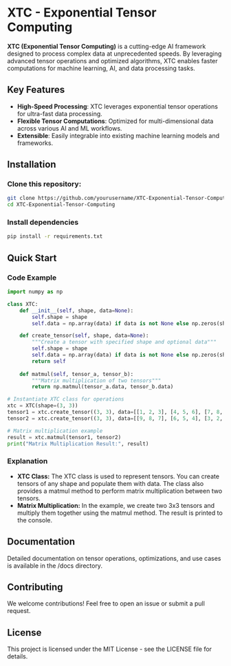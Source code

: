 # XTC - Exponential Tensor Computing

**XTC (Exponential Tensor Computing)** is a cutting-edge AI framework designed to process complex data at unprecedented speeds. By leveraging advanced tensor operations and optimized algorithms, XTC enables faster computations for machine learning, AI, and data processing tasks.

## Key Features
- **High-Speed Processing**: XTC leverages exponential tensor operations for ultra-fast data processing.
- **Flexible Tensor Computations**: Optimized for multi-dimensional data across various AI and ML workflows.
- **Extensible**: Easily integrable into existing machine learning models and frameworks.

## Installation

### Clone this repository:

```bash
git clone https://github.com/yourusername/XTC-Exponential-Tensor-Computing.git
cd XTC-Exponential-Tensor-Computing
```

### Install dependencies

```bash
pip install -r requirements.txt
```

## Quick Start

### Code Example

```python
import numpy as np

class XTC:
    def __init__(self, shape, data=None):
        self.shape = shape
        self.data = np.array(data) if data is not None else np.zeros(shape)

    def create_tensor(self, shape, data=None):
        """Create a tensor with specified shape and optional data"""
        self.shape = shape
        self.data = np.array(data) if data is not None else np.zeros(shape)
        return self
    
    def matmul(self, tensor_a, tensor_b):
        """Matrix multiplication of two tensors"""
        return np.matmul(tensor_a.data, tensor_b.data)

# Instantiate XTC class for operations
xtc = XTC(shape=(3, 3))
tensor1 = xtc.create_tensor((3, 3), data=[[1, 2, 3], [4, 5, 6], [7, 8, 9]])
tensor2 = xtc.create_tensor((3, 3), data=[[9, 8, 7], [6, 5, 4], [3, 2, 1]])

# Matrix multiplication example
result = xtc.matmul(tensor1, tensor2)
print("Matrix Multiplication Result:", result)
```

### Explanation

- **XTC Class:** The XTC class is used to represent tensors. You can create tensors of any shape and populate them with data. The class also provides a matmul method to perform matrix multiplication between two tensors.
- **Matrix Multiplication:** In the example, we create two 3x3 tensors and multiply them together using the matmul method. The result is printed to the console.

## Documentation

Detailed documentation on tensor operations, optimizations, and use cases is available in the /docs directory.

## Contributing

We welcome contributions! Feel free to open an issue or submit a pull request.

## License

This project is licensed under the MIT License - see the LICENSE file for details.
